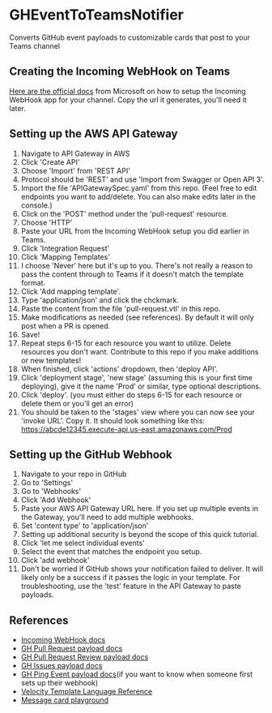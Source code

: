 # GHEventToTeamsNotifier

Converts GitHub event payloads to customizable cards that post to your Teams channel


## Creating the Incoming WebHook on Teams

[Here are the official docs](https://docs.microsoft.com/en-us/microsoftteams/platform/webhooks-and-connectors/how-to/add-incoming-webhook) from Microsoft on how to setup the Incoming WebHook app for your channel.  Copy the url it generates, you'll need it later.


## Setting up the AWS API Gateway

1. Navigate to API Gateway in AWS
2. Click 'Create API'
3. Choose 'Import' from 'REST API'
4. Protocol should be 'REST' and use 'Import from Swagger or Open API 3'.
5. Import the file 'APIGatewaySpec.yaml' from this repo.  (Feel free to edit endpoints you want to add/delete.  You can also make edits later in the console.)
6. Click on the 'POST' method under the 'pull-request' resource.
7. Choose 'HTTP'
8. Paste your URL from the Incoming WebHook setup you did earlier in Teams.
9. Click 'Integration Request'
10. Click 'Mapping Templates'
11. I choose 'Never' here but it's up to you.  There's not really a reason to pass the content through to Teams if it doesn't match the template format.
12. Click 'Add mapping template'.  
13. Type 'application/json' and click the chckmark.
14. Paste the content from the file 'pull-request.vtl' in this repo.
15. Make modifications as needed (see references).  By default it will only post when a PR is opened.
16. Save!
17. Repeat steps 6-15 for each resource you want to utilize.  Delete resources you don't want.  Contribute to this repo if you make additions or new templates!
18. When finished, click 'actions' dropdown, then 'deploy API'.
19. Click 'deployment stage', 'new stage' (assuming this is your first time deploying), give it the name 'Prod' or similar, type optional descriptions.
20. Click 'deploy'. (you must either do steps 6-15 for each resource or delete them or you'll get an error)
21. You should be taken to the 'stages' view where you can now see your 'invoke URL'.  Copy it.  It should look something like this: https://abcde12345.execute-api.us-east.amazonaws.com/Prod


## Setting up the GitHub Webhook

1. Navigate to your repo in GitHub
2. Go to 'Settings'
3. Go to 'Webhooks'
4. Click 'Add Webhook'
5. Paste your AWS API Gateway URL here.  If you set up multiple events in the Gateway, you'll need to add multiple webhooks.
6. Set 'content type' to 'application/json'
7. Setting up additional security is beyond the scope of this quick tutorial.
8. Click 'let me select individual events'
9. Select the event that matches the endpoint you setup.
10. Click 'add webhook'
11. Don't be worried if GitHub shows your notification failed to deliver.  It will likely only be a success if it passes the logic in your template.  For troubleshooting, use the 'test' feature in the API Gateway to paste payloads.


## References

- [Incoming WebHook docs](https://docs.microsoft.com/en-us/microsoftteams/platform/webhooks-and-connectors/how-to/add-incoming-webhook)
- [GH Pull Request payload docs](https://developer.github.com/v3/activity/events/types/#pullrequestevent)
- [GH Pull Request Review payload docs](https://developer.github.com/v3/activity/events/types/#pullrequestreviewevent)
- [GH Issues payload docs](https://developer.github.com/v3/activity/events/types/#issuesevent)
- [GH Ping Event payload docs](https://developer.github.com/webhooks/#ping-event)(if you want to know when someone first sets up their webhook)
- [Velocity Template Language Reference](https://velocity.apache.org/engine/1.7/vtl-reference.html)
- [Message card playground](https://messagecardplayground.azurewebsites.net)